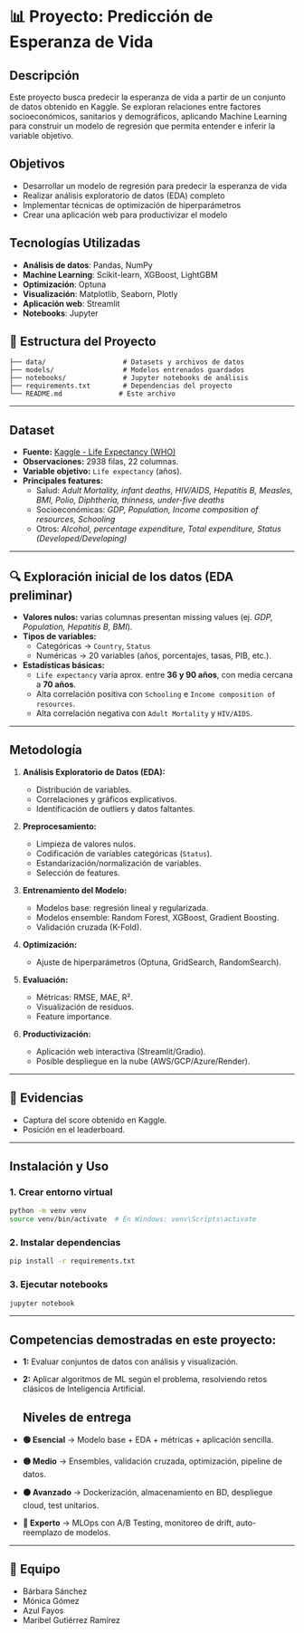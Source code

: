 # 📊 Proyecto: Predicción de Esperanza de Vida


## Descripción
Este proyecto busca predecir la esperanza de vida a partir de un conjunto de datos obtenido en Kaggle.
Se exploran relaciones entre factores socioeconómicos, sanitarios y demográficos, aplicando Machine Learning para construir un modelo de regresión que permita entender e inferir la variable objetivo.

## Objetivos
- Desarrollar un modelo de regresión para predecir la esperanza de vida
- Realizar análisis exploratorio de datos (EDA) completo
- Implementar técnicas de optimización de hiperparámetros
- Crear una aplicación web para productivizar el modelo

## Tecnologías Utilizadas
- **Análisis de datos**: Pandas, NumPy
- **Machine Learning**: Scikit-learn, XGBoost, LightGBM
- **Optimización**: Optuna
- **Visualización**: Matplotlib, Seaborn, Plotly
- **Aplicación web**: Streamlit
- **Notebooks**: Jupyter

## 📁 Estructura del Proyecto
```
├── data/                   # Datasets y archivos de datos
├── models/                 # Modelos entrenados guardados
├── notebooks/              # Jupyter notebooks de análisis
├── requirements.txt        # Dependencias del proyecto
└── README.md              # Este archivo
```
---

## Dataset  
- **Fuente:** [Kaggle - Life Expectancy (WHO)](https://www.kaggle.com/datasets/kumarajarshi/life-expectancy-who)  
- **Observaciones:** 2938 filas, 22 columnas.  
- **Variable objetivo:** `Life expectancy` (años).  
- **Principales features:**  
  - Salud: *Adult Mortality, infant deaths, HIV/AIDS, Hepatitis B, Measles, BMI, Polio, Diphtheria, thinness, under-five deaths*  
  - Socioeconómicas: *GDP, Population, Income composition of resources, Schooling*  
  - Otros: *Alcohol, percentage expenditure, Total expenditure, Status (Developed/Developing)*  

---
## 🔍 Exploración inicial de los datos (EDA preliminar)  
- **Valores nulos:** varias columnas presentan missing values (ej. *GDP, Population, Hepatitis B, BMI*).  
- **Tipos de variables:**  
  - Categóricas → `Country`, `Status`  
  - Numéricas → 20 variables (años, porcentajes, tasas, PIB, etc.).  
- **Estadísticas básicas:**  
  - `Life expectancy` varía aprox. entre **36 y 90 años**, con media cercana a **70 años**.  
  - Alta correlación positiva con `Schooling` e `Income composition of resources`.  
  - Alta correlación negativa con `Adult Mortality` y `HIV/AIDS`.  

---

## Metodología  
1. **Análisis Exploratorio de Datos (EDA):**  
   - Distribución de variables.  
   - Correlaciones y gráficos explicativos.  
   - Identificación de outliers y datos faltantes.  

2. **Preprocesamiento:**  
   - Limpieza de valores nulos.  
   - Codificación de variables categóricas (`Status`).  
   - Estandarización/normalización de variables.  
   - Selección de features.  

3. **Entrenamiento del Modelo:**  
   - Modelos base: regresión lineal y regularizada.  
   - Modelos ensemble: Random Forest, XGBoost, Gradient Boosting.  
   - Validación cruzada (K-Fold).  

4. **Optimización:**  
   - Ajuste de hiperparámetros (Optuna, GridSearch, RandomSearch).
     
5. **Evaluación:**  
   - Métricas: RMSE, MAE, R².  
   - Visualización de residuos.  
   - Feature importance.  

6. **Productivización:**  
   - Aplicación web interactiva (Streamlit/Gradio).  
   - Posible despliegue en la nube (AWS/GCP/Azure/Render).  

---

## 📸 Evidencias  
- Captura del score obtenido en Kaggle.  
- Posición en el leaderboard.  

---


## Instalación y Uso

### 1. Crear entorno virtual
```bash
python -m venv venv
source venv/bin/activate  # En Windows: venv\Scripts\activate
```

### 2. Instalar dependencias
```bash
pip install -r requirements.txt
```

### 3. Ejecutar notebooks
```bash
jupyter notebook
```

---

## Competencias demostradas en este proyecto: 
- **1:** Evaluar conjuntos de datos con análisis y visualización.  
- **2:** Aplicar algoritmos de ML según el problema, resolviendo retos clásicos de Inteligencia Artificial.

  ## Niveles de entrega  
- **🟢 Esencial** → Modelo base + EDA + métricas + aplicación sencilla.  
- **🟡 Medio** → Ensembles, validación cruzada, optimización, pipeline de datos.  
- **🟠 Avanzado** → Dockerización, almacenamiento en BD, despliegue cloud, test unitarios.  
- **🔴 Experto** → MLOps con A/B Testing, monitoreo de drift, auto-reemplazo de modelos.  



___
## 👥 Equipo
- Bárbara Sánchez
- Mónica Gómez
- Azul Fayos
- Maribel Gutiérrez Ramírez
